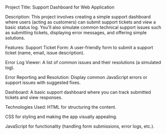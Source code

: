 Project Title: Support Dashboard for Web Application

Description: This project involves creating a simple support dashboard where users (acting as customers) can submit support tickets and view a basic status log. You'll also simulate common technical support issues such as submitting tickets, displaying error messages, and offering simple solutions.

Features:
Support Ticket Form: A user-friendly form to submit a support ticket (name, email, issue description).

Error Log Viewer: A list of common issues and their resolutions (a simulated log).

Error Reporting and Resolution: Display common JavaScript errors or support issues with suggested fixes.

Dashboard: A basic support dashboard where you can track submitted tickets and view responses.

Technologies Used:
HTML for structuring the content.

CSS for styling and making the app visually appealing.

JavaScript for functionality (handling form submissions, error logs, etc.).

